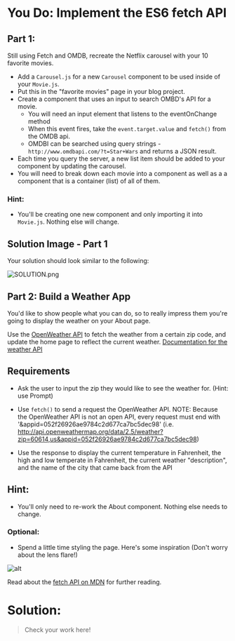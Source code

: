 # You Do: Implement the ES6 fetch API #

## Part 1:
Still using Fetch and OMDB, recreate the Netflix carousel with your 10 favorite movies.

- Add a `Carousel.js` for a new `Carousel` component to be used inside of your `Movie.js`.
- Put this in the "favorite movies" page in your blog project.
- Create a component that uses an input to search OMBD's API for a movie.
	- You will need an input element that listens to the eventOnChange method
	- When this event fires, take the `event.target.value` and `fetch()` from the OMDB api.
	- OMDBI can be searched using query strings - `http://www.omdbapi.com/?t=Star+Wars` and returns a JSON result.
- Each time you query the server, a new list item should be added to your component by updating the carousel.
- You will need to break down each movie into a component as well as a a component that is a container (list) of all of them.
### Hint:
- You'll be creating one new component and only importing it into `Movie.js`. Nothing else will change.

## Solution Image - Part 1

Your solution should look similar to the following:

![SOLUTION.png](SOLUTION.png)

## Part 2: Build a Weather App

You'd like to show people what you can do, so to really impress them you're going to display the weather on your About page.

Use the [OpenWeather API](http://openweathermap.org/current) to fetch the weather from a certain zip code, and update the home page to reflect the current weather. [Documentation for the weather API](http://openweathermap.org/current)

## Requirements

- Ask the user to input the zip they would like to see the weather for. (Hint: use Prompt)

- Use `fetch()` to send a request the OpenWeather API.
NOTE: Because the OpenWeather API is not an open API, every request must end with '&appid=052f26926ae9784c2d677ca7bc5dec98' (i.e. http://api.openweathermap.org/data/2.5/weather?zip=60614,us&appid=052f26926ae9784c2d677ca7bc5dec98)

- Use the response to display the current temperature in Fahrenheit, the high and low temperate in Fahrenheit, the current weather "description", and the name of the city that came back from the API

## Hint:
- You'll only need to re-work the About component. Nothing else needs to change.

### Optional:

- Spend a little time styling the page. Here's some inspiration (Don't worry about the lens flare!)

![alt](http://i.imgur.com/sgO6SCw.png)

Read about the [fetch API on MDN](https://developer.mozilla.org/en-US/docs/Web/API/WindowOrWorkerGlobalScope/fetch) for further reading.


# Solution:

> Check your work here!
